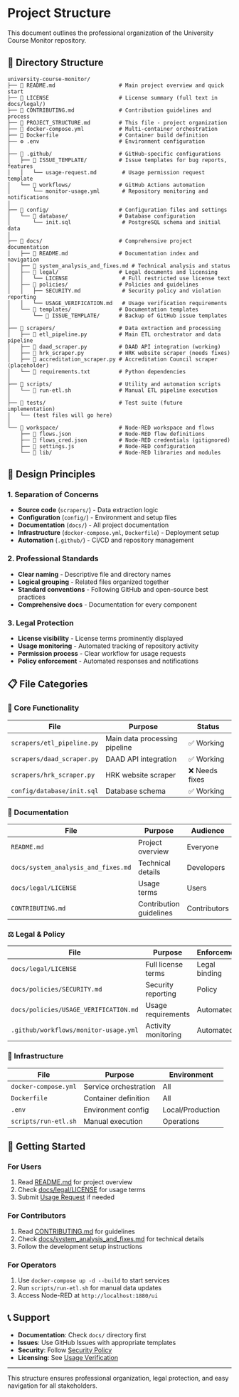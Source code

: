 # Project Structure

This document outlines the professional organization of the University Course Monitor repository.

## 📁 Directory Structure

```
university-course-monitor/
├── 📄 README.md                    # Main project overview and quick start
├── 📄 LICENSE                      # License summary (full text in docs/legal/)
├── 📄 CONTRIBUTING.md              # Contribution guidelines and process
├── 📄 PROJECT_STRUCTURE.md         # This file - project organization
├── 🐳 docker-compose.yml           # Multi-container orchestration
├── 🐳 Dockerfile                   # Container build definition
├── ⚙️ .env                         # Environment configuration
│
├── 📁 .github/                     # GitHub-specific configurations
│   ├── 📁 ISSUE_TEMPLATE/          # Issue templates for bug reports, features
│   │   └── usage-request.md        # Usage permission request template
│   └── 📁 workflows/               # GitHub Actions automation
│       └── monitor-usage.yml       # Repository monitoring and notifications
│
├── 📁 config/                      # Configuration files and settings
│   └── 📁 database/                # Database configuration
│       └── init.sql                # PostgreSQL schema and initial data
│
├── 📁 docs/                        # Comprehensive project documentation
│   ├── 📄 README.md                # Documentation index and navigation
│   ├── 📄 system_analysis_and_fixes.md # Technical analysis and status
│   ├── 📁 legal/                   # Legal documents and licensing
│   │   └── LICENSE                 # Full restricted use license text
│   ├── 📁 policies/                # Policies and guidelines
│   │   ├── SECURITY.md             # Security policy and violation reporting
│   │   └── USAGE_VERIFICATION.md   # Usage verification requirements
│   └── 📁 templates/               # Documentation templates
│       └── 📁 ISSUE_TEMPLATE/      # Backup of GitHub issue templates
│
├── 📁 scrapers/                    # Data extraction and processing
│   ├── 🐍 etl_pipeline.py          # Main ETL orchestrator and data pipeline
│   ├── 🐍 daad_scraper.py          # DAAD API integration (working)
│   ├── 🐍 hrk_scraper.py           # HRK website scraper (needs fixes)
│   ├── 🐍 accreditation_scraper.py # Accreditation Council scraper (placeholder)
│   └── 📄 requirements.txt         # Python dependencies
│
├── 📁 scripts/                     # Utility and automation scripts
│   └── 🔧 run-etl.sh               # Manual ETL pipeline execution
│
├── 📁 tests/                       # Test suite (future implementation)
│   └── (test files will go here)
│
└── 📁 workspace/                   # Node-RED workspace and flows
    ├── 📄 flows.json               # Node-RED flow definitions
    ├── 📄 flows_cred.json          # Node-RED credentials (gitignored)
    ├── 📄 settings.js              # Node-RED configuration
    └── 📁 lib/                     # Node-RED libraries and modules
```

## 🎯 Design Principles

### **1. Separation of Concerns**
- **Source code** (`scrapers/`) - Data extraction logic
- **Configuration** (`config/`) - Environment and setup files  
- **Documentation** (`docs/`) - All project documentation
- **Infrastructure** (`docker-compose.yml`, `Dockerfile`) - Deployment setup
- **Automation** (`.github/`) - CI/CD and repository management

### **2. Professional Standards**
- **Clear naming** - Descriptive file and directory names
- **Logical grouping** - Related files organized together
- **Standard conventions** - Following GitHub and open-source best practices
- **Comprehensive docs** - Documentation for every component

### **3. Legal Protection**
- **License visibility** - License terms prominently displayed
- **Usage monitoring** - Automated tracking of repository activity
- **Permission process** - Clear workflow for usage requests
- **Policy enforcement** - Automated responses and notifications

## 📋 File Categories

### **🔧 Core Functionality**
| File | Purpose | Status |
|------|---------|--------|
| `scrapers/etl_pipeline.py` | Main data processing pipeline | ✅ Working |
| `scrapers/daad_scraper.py` | DAAD API integration | ✅ Working |
| `scrapers/hrk_scraper.py` | HRK website scraper | ❌ Needs fixes |
| `config/database/init.sql` | Database schema | ✅ Working |

### **📖 Documentation**
| File | Purpose | Audience |
|------|---------|----------|
| `README.md` | Project overview | Everyone |
| `docs/system_analysis_and_fixes.md` | Technical details | Developers |
| `docs/legal/LICENSE` | Usage terms | Users |
| `CONTRIBUTING.md` | Contribution guidelines | Contributors |

### **⚖️ Legal & Policy**
| File | Purpose | Enforcement |
|------|---------|-------------|
| `docs/legal/LICENSE` | Full license terms | Legal binding |
| `docs/policies/SECURITY.md` | Security reporting | Policy |
| `docs/policies/USAGE_VERIFICATION.md` | Usage requirements | Automated |
| `.github/workflows/monitor-usage.yml` | Activity monitoring | Automated |

### **🔧 Infrastructure**
| File | Purpose | Environment |
|------|---------|-------------|
| `docker-compose.yml` | Service orchestration | All |
| `Dockerfile` | Container definition | All |
| `.env` | Environment config | Local/Production |
| `scripts/run-etl.sh` | Manual execution | Operations |

## 🚀 Getting Started

### **For Users**
1. Read [README.md](./README.md) for project overview
2. Check [docs/legal/LICENSE](./docs/legal/LICENSE) for usage terms
3. Submit [Usage Request](../../issues/new/choose) if needed

### **For Contributors**
1. Read [CONTRIBUTING.md](./CONTRIBUTING.md) for guidelines
2. Check [docs/system_analysis_and_fixes.md](./docs/system_analysis_and_fixes.md) for technical details
3. Follow the development setup instructions

### **For Operators**
1. Use `docker-compose up -d --build` to start services
2. Run `scripts/run-etl.sh` for manual data updates
3. Access Node-RED at `http://localhost:1880/ui`

## 📞 Support

- **Documentation**: Check `docs/` directory first
- **Issues**: Use GitHub Issues with appropriate templates  
- **Security**: Follow [Security Policy](./docs/policies/SECURITY.md)
- **Licensing**: See [Usage Verification](./docs/policies/USAGE_VERIFICATION.md)

---

This structure ensures professional organization, legal protection, and easy navigation for all stakeholders.